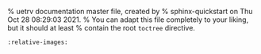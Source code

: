 % uetrv documentation master file, created by
% sphinx-quickstart on Thu Oct 28 08:29:03 2021.
% You can adapt this file completely to your liking, but it should at least
% contain the root `toctree` directive.

```{include} ../README.md
:relative-images:
```

<!-- Check out {doc}`/usage` for further information,
and {ref}`Installation` for installation instructions.

```{warning}
This library is under active development.
```

```{toctree}
:caption: 'Contents:'
:maxdepth: 2

usage
notebooks/tutorial
``` -->
